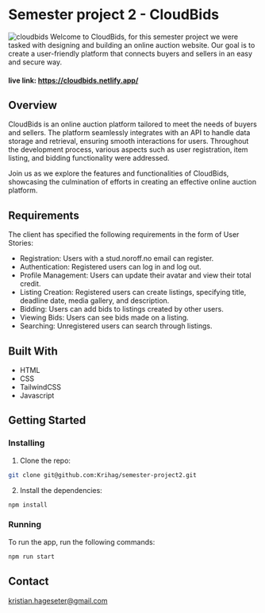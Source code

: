 # Semester project 2 - CloudBids
![cloudbids](https://github.com/Krihag/semester-project2/assets/125972171/2d9d3f2a-a8ae-4fba-92ca-f84a58ab0118)
Welcome to CloudBids, for this semester project we were tasked with designing and building an online auction website. Our goal is to create a user-friendly platform that connects buyers and sellers in an easy and secure way.

#### live link: https://cloudbids.netlify.app/

## Overview
CloudBids is an online auction platform tailored to meet the needs of buyers and sellers. The platform seamlessly integrates with an API to handle data storage and retrieval, ensuring smooth interactions for users. 
Throughout the development process, various aspects such as user registration, item listing, and bidding functionality were addressed.

Join us as we explore the features and functionalities of CloudBids, showcasing the culmination of efforts in creating an effective online auction platform.


## Requirements
The client has specified the following requirements in the form of User Stories:

- Registration: Users with a stud.noroff.no email can register.
- Authentication: Registered users can log in and log out.
- Profile Management: Users can update their avatar and view their total credit.
- Listing Creation: Registered users can create listings, specifying title, deadline date, media gallery, and description.
- Bidding: Users can add bids to listings created by other users.
- Viewing Bids: Users can see bids made on a listing.
- Searching: Unregistered users can search through listings.

## Built With
- HTML
- CSS
- TailwindCSS
- Javascript

## Getting Started

### Installing

1. Clone the repo:

```bash
git clone git@github.com:Krihag/semester-project2.git
```

2. Install the dependencies:

```
npm install
```

### Running

To run the app, run the following commands:

```bash
npm run start
```

## Contact

kristian.hageseter@gmail.com
